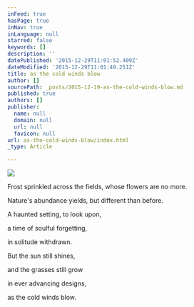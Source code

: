 ```yaml
---
inFeed: true
hasPage: true
inNav: true
inLanguage: null
starred: false
keywords: []
description: ''
datePublished: '2015-12-29T11:01:52.409Z'
dateModified: '2015-12-29T11:01:49.251Z'
title: as the cold winds blow
author: []
sourcePath: _posts/2015-12-19-as-the-cold-winds-blow.md
published: true
authors: []
publisher:
  name: null
  domain: null
  url: null
  favicon: null
url: as-the-cold-winds-blow/index.html
_type: Article

---
```

![](https://s3-us-west-2.amazonaws.com/the-grid-img/p/a6c93c36c0e614a69a65697fc3338ce558ffc56b.jpg)

Frost 
sprinkled across the fields,
whose flowers are no more. 

Nature's abundance yields,
but different than before. 

A haunted setting,
to look upon, 

a time of soulful forgetting, 

in solitude withdrawn. 

But the sun still shines, 

and the grasses still grow 

in ever advancing designs, 

as the cold winds blow.